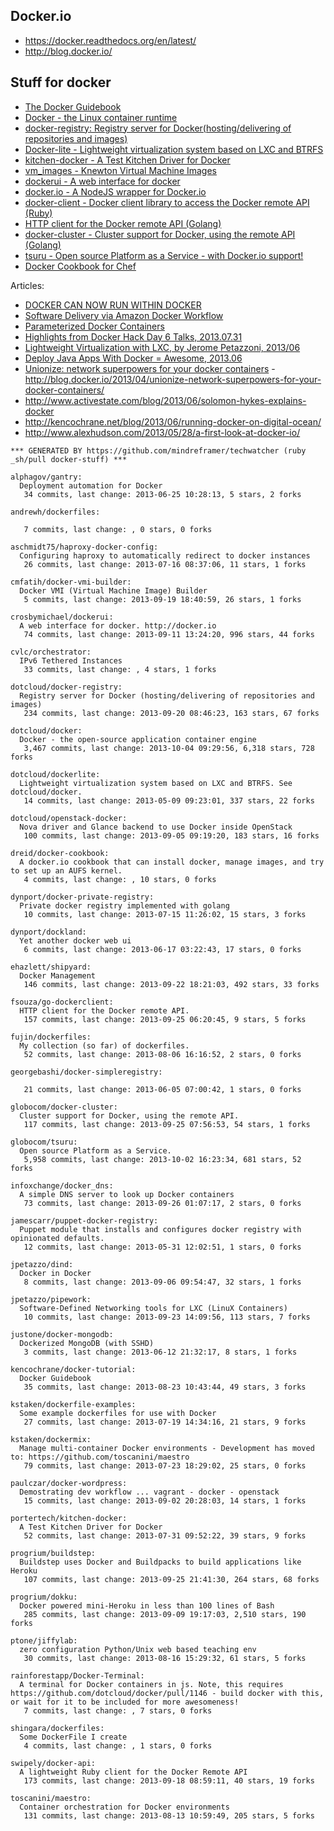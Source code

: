 ## Docker.io

  - https://docker.readthedocs.org/en/latest/
  - http://blog.docker.io/

## Stuff for docker
  - [The Docker Guidebook](http://kencochrane.net/blog/2013/08/the-docker-guidebook/)
  - [Docker - the Linux container runtime](https://github.com/dotcloud/docker)
  - [docker-registry: Registry server for Docker(hosting/delivering of repositories and images)](https://github.com/dotcloud/docker-registry)
  - [Docker-lite - Lightweight virtualization system based on LXC and BTRFS](https://github.com/dotcloud/dockerlite.git)
  - [kitchen-docker - A Test Kitchen Driver for Docker](https://github.com/portertech/kitchen-docker)
  - [vm_images - Knewton Virtual Machine Images](https://github.com/Knewton/vm_images.git)
  - [dockerui - A web interface for docker](https://github.com/crosbymichael/dockerui.git)
  - [docker.io - A NodeJS wrapper for Docker.io](https://github.com/appersonlabs/docker.io.git)
  - [docker-client - Docker client library to access the Docker remote API (Ruby)](https://github.com/geku/docker-client.git)
  - [HTTP client for the Docker remote API (Golang)](https://github.com/fsouza/go-dockerclient.git)
  - [docker-cluster - Cluster support for Docker, using the remote API (Golang)](https://github.com/globocom/docker-cluster.git)
  - [tsuru - Open source Platform as a Service - with Docker.io support!](https://github.com/globocom/tsuru.git)
  - [Docker Cookbook for Chef](https://github.com/dreid/docker-cookbook.git)



Articles:
  - [DOCKER CAN NOW RUN WITHIN DOCKER](http://blog.docker.io/2013/09/docker-can-now-run-within-docker/)
  - [Software Delivery via Amazon Docker Workflow](http://r.32k.io/adf)
  - [Parameterized Docker Containers](http://blog.james-carr.org/2013/09/04/parameterized-docker-containers/)
  - [Highlights from Docker Hack Day 6 Talks, 2013.07.31](http://blog.runkite.com/2013/07/31/highlights-from-docker-hack-day-6-talks/)
  - [Lightweight Virtualization with LXC, by Jerome Petazzoni, 2013/06 ](http://www.ciecloud.org/2013/subject/07-track06-Jerome%20Petazzoni.pdf)
  - [Deploy Java Apps With Docker = Awesome, 2013.06](http://blogs.atlassian.com/2013/06/deploy-java-apps-with-docker-awesome/)
  - [Unionize: network superpowers for your docker containers](https://gist.github.com/jpetazzo/5493295) - http://blog.docker.io/2013/04/unionize-network-superpowers-for-your-docker-containers/
  - http://www.activestate.com/blog/2013/06/solomon-hykes-explains-docker
  - http://kencochrane.net/blog/2013/06/running-docker-on-digital-ocean/
  - http://www.alexhudson.com/2013/05/28/a-first-look-at-docker-io/



<!-- PROJECTS_LIST_START -->
    *** GENERATED BY https://github.com/mindreframer/techwatcher (ruby _sh/pull docker-stuff) *** 

    alphagov/gantry:
      Deployment automation for Docker
       34 commits, last change: 2013-06-25 10:28:13, 5 stars, 2 forks

    andrewh/dockerfiles:

       7 commits, last change: , 0 stars, 0 forks

    aschmidt75/haproxy-docker-config:
      Configuring haproxy to automatically redirect to docker instances
       26 commits, last change: 2013-07-16 08:37:06, 11 stars, 1 forks

    cmfatih/docker-vmi-builder:
      Docker VMI (Virtual Machine Image) Builder
       5 commits, last change: 2013-09-19 18:40:59, 26 stars, 1 forks

    crosbymichael/dockerui:
      A web interface for docker. http://docker.io
       74 commits, last change: 2013-09-11 13:24:20, 996 stars, 44 forks

    cvlc/orchestrator:
      IPv6 Tethered Instances
       33 commits, last change: , 4 stars, 1 forks

    dotcloud/docker-registry:
      Registry server for Docker (hosting/delivering of repositories and images)
       234 commits, last change: 2013-09-20 08:46:23, 163 stars, 67 forks

    dotcloud/docker:
      Docker - the open-source application container engine
       3,467 commits, last change: 2013-10-04 09:29:56, 6,318 stars, 728 forks

    dotcloud/dockerlite:
      Lightweight virtualization system based on LXC and BTRFS. See dotcloud/docker.
       14 commits, last change: 2013-05-09 09:23:01, 337 stars, 22 forks

    dotcloud/openstack-docker:
      Nova driver and Glance backend to use Docker inside OpenStack
       100 commits, last change: 2013-09-05 09:19:20, 183 stars, 16 forks

    dreid/docker-cookbook:
      A docker.io cookbook that can install docker, manage images, and try to set up an AUFS kernel.
       4 commits, last change: , 10 stars, 0 forks

    dynport/docker-private-registry:
      Private docker registry implemented with golang
       10 commits, last change: 2013-07-15 11:26:02, 15 stars, 3 forks

    dynport/dockland:
      Yet another docker web ui
       6 commits, last change: 2013-06-17 03:22:43, 17 stars, 0 forks

    ehazlett/shipyard:
      Docker Management
       146 commits, last change: 2013-09-22 18:21:03, 492 stars, 33 forks

    fsouza/go-dockerclient:
      HTTP client for the Docker remote API.
       157 commits, last change: 2013-09-25 06:20:45, 9 stars, 5 forks

    fujin/dockerfiles:
      My collection (so far) of dockerfiles.
       52 commits, last change: 2013-08-06 16:16:52, 2 stars, 0 forks

    georgebashi/docker-simpleregistry:

       21 commits, last change: 2013-06-05 07:00:42, 1 stars, 0 forks

    globocom/docker-cluster:
      Cluster support for Docker, using the remote API.
       117 commits, last change: 2013-09-25 07:56:53, 54 stars, 1 forks

    globocom/tsuru:
      Open source Platform as a Service.
       5,958 commits, last change: 2013-10-02 16:23:34, 681 stars, 52 forks

    infoxchange/docker_dns:
      A simple DNS server to look up Docker containers
       73 commits, last change: 2013-09-26 01:07:17, 2 stars, 0 forks

    jamescarr/puppet-docker-registry:
      Puppet module that installs and configures docker registry with opinionated defaults.
       12 commits, last change: 2013-05-31 12:02:51, 1 stars, 0 forks

    jpetazzo/dind:
      Docker in Docker
       8 commits, last change: 2013-09-06 09:54:47, 32 stars, 1 forks

    jpetazzo/pipework:
      Software-Defined Networking tools for LXC (LinuX Containers)
       10 commits, last change: 2013-09-23 14:09:56, 113 stars, 7 forks

    justone/docker-mongodb:
      Dockerized MongoDB (with SSHD)
       3 commits, last change: 2013-06-12 21:32:17, 8 stars, 1 forks

    kencochrane/docker-tutorial:
      Docker Guidebook
       35 commits, last change: 2013-08-23 10:43:44, 49 stars, 3 forks

    kstaken/dockerfile-examples:
      Some example dockerfiles for use with Docker
       27 commits, last change: 2013-07-19 14:34:16, 21 stars, 9 forks

    kstaken/dockermix:
      Manage multi-container Docker environments - Development has moved to: https://github.com/toscanini/maestro
       79 commits, last change: 2013-07-23 18:29:02, 25 stars, 0 forks

    paulczar/docker-wordpress:
      Demostrating dev workflow ... vagrant - docker - openstack
       15 commits, last change: 2013-09-02 20:28:03, 14 stars, 1 forks

    portertech/kitchen-docker:
      A Test Kitchen Driver for Docker
       52 commits, last change: 2013-07-31 09:52:22, 39 stars, 9 forks

    progrium/buildstep:
      Buildstep uses Docker and Buildpacks to build applications like Heroku
       107 commits, last change: 2013-09-25 21:41:30, 264 stars, 68 forks

    progrium/dokku:
      Docker powered mini-Heroku in less than 100 lines of Bash
       285 commits, last change: 2013-09-09 19:17:03, 2,510 stars, 190 forks

    ptone/jiffylab:
      zero configuration Python/Unix web based teaching env
       30 commits, last change: 2013-08-16 15:29:32, 61 stars, 5 forks

    rainforestapp/Docker-Terminal:
      A terminal for Docker containers in js. Note, this requires https://github.com/dotcloud/docker/pull/1146 - build docker with this, or wait for it to be included for more awesomeness!
       7 commits, last change: , 7 stars, 0 forks

    shingara/dockerfiles:
      Some DockerFile I create
       4 commits, last change: , 1 stars, 0 forks

    swipely/docker-api:
      A lightweight Ruby client for the Docker Remote API
       173 commits, last change: 2013-09-18 08:59:11, 40 stars, 19 forks

    toscanini/maestro:
      Container orchestration for Docker environments
       131 commits, last change: 2013-08-13 10:59:49, 205 stars, 5 forks
<!-- PROJECTS_LIST_END -->
